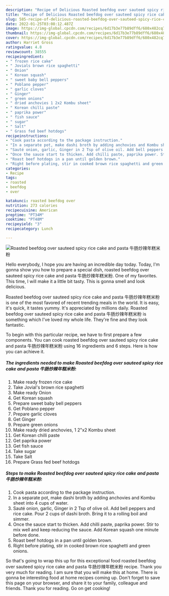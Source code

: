 ```yaml
---
description: "Recipe of Delicious Roasted beefdog over sauteed spicy rice cake and pasta 牛肠炒辣年糕米粉"
title: "Recipe of Delicious Roasted beefdog over sauteed spicy rice cake and pasta 牛肠炒辣年糕米粉"
slug: 585-recipe-of-delicious-roasted-beefdog-over-sauteed-spicy-rice-cake-and-pasta
date: 2022-01-25T03:08:12.487Z
image: https://img-global.cpcdn.com/recipes/6d17b3e77b89dff6/680x482cq70/roasted-beefdog-over-sauteed-spicy-rice-cake-and-pasta-牛肠炒辣年糕米粉-recipe-main-photo.jpg
thumbnail: https://img-global.cpcdn.com/recipes/6d17b3e77b89dff6/680x482cq70/roasted-beefdog-over-sauteed-spicy-rice-cake-and-pasta-牛肠炒辣年糕米粉-recipe-main-photo.jpg
cover: https://img-global.cpcdn.com/recipes/6d17b3e77b89dff6/680x482cq70/roasted-beefdog-over-sauteed-spicy-rice-cake-and-pasta-牛肠炒辣年糕米粉-recipe-main-photo.jpg
author: Harriet Gross
ratingvalue: 4.8
reviewcount: 38555
recipeingredient:
- " frozen rice cake"
- " Jovials brown rice spaghetti"
- " Onion"
- " Korean squash"
- " sweet baby bell peppers"
- " Poblano pepper"
- " garlic cloves"
- " Ginger"
- " green onions"
- " dried anchovies 1 2x2 Kombu sheet"
- " Korean chilli paste"
- " paprika power"
- " fish sauce"
- " sugar"
- " Salt"
- " Grass fed beef hotdogs"
recipeinstructions:
- "Cook pasta according to the package instruction."
- "In a separate pot, make dashi broth by adding anchovies and Kombu sheet into 4 cups of water."
- "Sauté onion, garlic, Ginger in 2 Tsp of olive oil. Add bell peppers and rice cake. Pour 2 cups of dashi broth. Bring it to a rolling boil and simmer."
- "Once the sauce start to thicken. Add chilli paste, paprika power. Stir to mix well and keep reducing the sauce. Add Korean squash one minute before done."
- "Roast beef hotdogs in a pan until golden brown."
- "Right before plating, stir in cooked brown rice spaghetti and green onions."
categories:
- Recipe
tags:
- roasted
- beefdog
- over

katakunci: roasted beefdog over 
nutrition: 273 calories
recipecuisine: American
preptime: "PT34M"
cooktime: "PT48M"
recipeyield: "3"
recipecategory: Lunch

---
```



![Roasted beefdog over sauteed spicy rice cake and pasta 牛肠炒辣年糕米粉](https://img-global.cpcdn.com/recipes/6d17b3e77b89dff6/680x482cq70/roasted-beefdog-over-sauteed-spicy-rice-cake-and-pasta-牛肠炒辣年糕米粉-recipe-main-photo.jpg)

Hello everybody, I hope you are having an incredible day today. Today, I'm gonna show you how to prepare a special dish, roasted beefdog over sauteed spicy rice cake and pasta 牛肠炒辣年糕米粉. One of my favorites. This time, I will make it a little bit tasty. This is gonna smell and look delicious.

Roasted beefdog over sauteed spicy rice cake and pasta 牛肠炒辣年糕米粉 is one of the most favored of recent trending meals in the world. It is easy, it's quick, it tastes yummy. It's appreciated by millions daily. Roasted beefdog over sauteed spicy rice cake and pasta 牛肠炒辣年糕米粉 is something which I've loved my whole life. They're fine and they look fantastic.




To begin with this particular recipe, we have to first prepare a few components. You can cook roasted beefdog over sauteed spicy rice cake and pasta 牛肠炒辣年糕米粉 using 16 ingredients and 6 steps. Here is how you can achieve it.

<!--inarticleads1-->

##### The ingredients needed to make Roasted beefdog over sauteed spicy rice cake and pasta 牛肠炒辣年糕米粉:

1. Make ready  frozen rice cake
1. Take  Jovial&#39;s brown rice spaghetti
1. Make ready  Onion
1. Get  Korean squash
1. Prepare  sweet baby bell peppers
1. Get  Poblano pepper
1. Prepare  garlic cloves
1. Get  Ginger
1. Prepare  green onions
1. Make ready  dried anchovies, 1 2&#34;x2 Kombu sheet
1. Get  Korean chilli paste
1. Get  paprika power
1. Get  fish sauce
1. Take  sugar
1. Take  Salt
1. Prepare  Grass fed beef hotdogs




<!--inarticleads2-->

##### Steps to make Roasted beefdog over sauteed spicy rice cake and pasta 牛肠炒辣年糕米粉:

1. Cook pasta according to the package instruction.
1. In a separate pot, make dashi broth by adding anchovies and Kombu sheet into 4 cups of water.
1. Sauté onion, garlic, Ginger in 2 Tsp of olive oil. Add bell peppers and rice cake. Pour 2 cups of dashi broth. Bring it to a rolling boil and simmer.
1. Once the sauce start to thicken. Add chilli paste, paprika power. Stir to mix well and keep reducing the sauce. Add Korean squash one minute before done.
1. Roast beef hotdogs in a pan until golden brown.
1. Right before plating, stir in cooked brown rice spaghetti and green onions.




So that's going to wrap this up for this exceptional food roasted beefdog over sauteed spicy rice cake and pasta 牛肠炒辣年糕米粉 recipe. Thank you very much for reading. I am sure that you will make this at home. There is gonna be interesting food at home recipes coming up. Don't forget to save this page on your browser, and share it to your family, colleague and friends. Thank you for reading. Go on get cooking!
